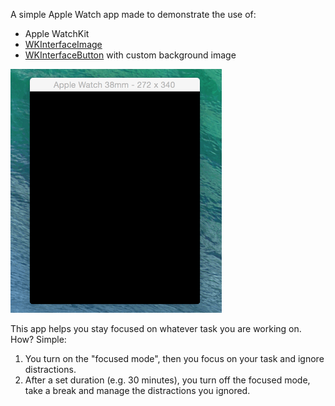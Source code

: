 A simple Apple Watch app made to demonstrate the use of:

- Apple WatchKit
- [WKInterfaceImage](https://developer.apple.com/library/prerelease/ios/documentation/WatchKit/Reference/WKInterfaceImage_class)
- [WKInterfaceButton](https://developer.apple.com/library/prerelease/ios/documentation/WatchKit/Reference/WKInterfaceButton_class) with custom background image


![Screenshot](/images-for-readme/focus-demo-app.gif?raw=true) 

This app helps you stay focused on whatever task you are working on. How? Simple: 

1. You turn on the "focused mode", then you focus on your task and ignore distractions.
2. After a set duration (e.g. 30 minutes), you turn off the focused mode, take a break and manage the distractions you ignored.
